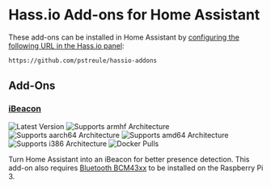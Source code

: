 # Hass.io Add-ons for Home Assistant

These add-ons can be installed in Home Assistant by [configuring the following URL in the Hass.io panel](https://home-assistant.io/hassio/installing_third_party_addons/):

```txt
https://github.com/pstreule/hassio-addons
```

## Add-Ons

### [iBeacon](ibeacon)

![Latest Version][ibeacon-version-shield]
![Supports armhf Architecture][ibeacon-armhf-shield]
![Supports aarch64 Architecture][ibeacon-aarch64-shield]
![Supports amd64 Architecture][ibeacon-amd64-shield]
![Supports i386 Architecture][ibeacon-i386-shield]
![Docker Pulls][ibeacon-pulls-shield]

Turn Home Assistant into an iBeacon for better presence detection. This add-on also requires [Bluetooth BCM43xx](https://home-assistant.io/addons/bluetooth_bcm43xx/) to be installed on the Raspberry Pi 3.


[ibeacon-version-shield]: https://images.microbadger.com/badges/version/pstreule/armhf-hassio-addon-ibeacon.svg
[ibeacon-armhf-shield]: https://img.shields.io/badge/armhf-yes-green.svg
[ibeacon-aarch64-shield]: https://img.shields.io/badge/aarch64-maybe-yellow.svg
[ibeacon-amd64-shield]: https://img.shields.io/badge/amd64-maybe-yellow.svg
[ibeacon-i386-shield]: https://img.shields.io/badge/i386-maybe-yellow.svg
[ibeacon-pulls-shield]: https://img.shields.io/docker/pulls/pstreule/armhf-hassio-addon-ibeacon.svg
